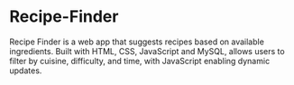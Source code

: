 # Recipe-Finder
Recipe Finder is a web app that suggests recipes based on available ingredients. Built with HTML, CSS, JavaScript and  MySQL, allows users to filter by cuisine, difficulty, and time, with JavaScript enabling dynamic updates.

